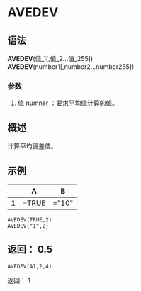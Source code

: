 # AVEDEV

## 语法

**AVEDEV**(值\_1[,值_2...值_255])  
**AVEDEV**(number1[,number2...number255])

### 参数

1. 值 numner ：要求平均值计算的值。

## 概述

计算平均偏差值。

## 示例

|     | A     | B     |
| --- | ----- | ----- |
| 1   | =TRUE | ="10" |

```excel
AVEDEV(TRUE,2)
AVEDEV("1",2)
```

## 返回： 0.5

```excel
AVEDEV(A1,2,4)
```

返回： 1
